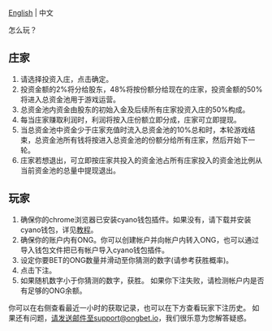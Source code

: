 [English](HowToPlay_EN.md) | 中文

怎么玩？
## 庄家
1. 请选择投资入庄，点击确定。
2. 投资金额的2%将分给股东，48%将按份额分给现在的庄家，投资金额的50%将进入总资金池用于游戏运营。
3. 总资金池内资金由股东的初始入金及后续所有庄家投资入庄的50%构成。
4. 每当庄家赚取利润时，利润将按入庄份额立即分成，庄家可立即提现。
5. 当总资金池中资金少于庄家充值时流入总资金池的10%总和时，本轮游戏结束，总资金池所有钱将按进入总资金池的份额分给所有庄家，然后开始下一轮。
6. 庄家若想退出，可立即按庄家共投入的资金池占所有庄家投入的资金池比例从当前资金池的总量中提现退出。
   
## 玩家
1. 确保你的chrome浏览器已安装cyano钱包插件。如果没有，请下载并安装cyano钱包，详见[教程](http://dev-docs.ont.io/#/docs-en/Cyano/01-installation)。
2. 确保你的账户内有ONG。你可以创建帐户并向帐户内转入ONG，也可以通过导入钱包文件把已有帐户导入cyano钱包插件。
3. 设定你要BET的ONG数量并滑动至你猜测的数字(请参考获胜概率)。
4. 点击下注。
5. 如果随机数字小于你猜测的数字，获胜。
如果你下注失败，请检测帐户内是否有足够的ONG余额。

你可以在右侧查看最近一小时的获取记录，也可以在下方查看玩家下注历史。
如果还有问题，请发送邮件至support@ongbet.io，我们很乐意为您解答疑惑。

